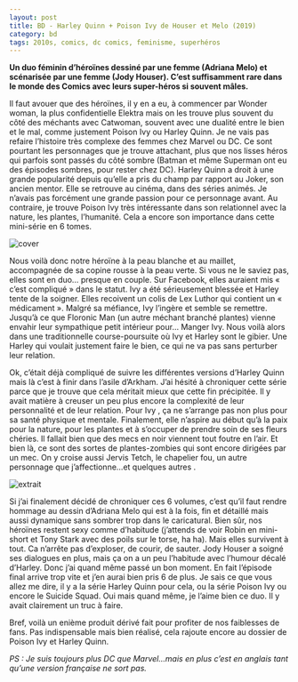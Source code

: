 ```yaml
---
layout: post
title: BD - Harley Quinn + Poison Ivy de Houser et Melo (2019)
category: bd
tags: 2010s, comics, dc comics, feminisme, superhéros
---
```


**Un duo féminin d’héroïnes dessiné par une femme (Adriana Melo) et scénarisée par une femme (Jody Houser). C’est suffisamment rare dans le monde des Comics avec leurs super-héros si souvent mâles.**

Il faut avouer que des héroïnes, il y en a eu, à commencer par Wonder woman, la plus confidentielle Elektra mais on les trouve plus souvent du côté des méchants avec Catwoman, souvent avec une dualité entre le bien et le mal, comme justement Poison Ivy ou Harley Quinn. Je ne vais pas refaire l’histoire très complexe des femmes chez Marvel ou DC. Ce sont pourtant les personnages que je trouve attachant, plus que nos lisses héros qui parfois sont passés du côté sombre (Batman et même Superman ont eu des épisodes sombres, pour rester chez DC). Harley Quinn a droit à une grande popularité depuis qu’elle a pris du champ par rapport au Joker, son ancien mentor. Elle se retrouve au cinéma, dans des séries animés. Je n’avais pas forcément une grande passion pour ce personnage avant. Au contraire, je trouve Poison Ivy très intéressante dans son relationnel avec la nature, les plantes, l’humanité. Cela a encore son importance dans cette mini-série en 6 tomes.

![cover](https://cheziceman.files.wordpress.com/2020/06/harleyquinnpoisonivy1.jpg)

Nous voilà donc notre héroïne à la peau blanche et au maillet, accompagnée de sa copine rousse à la peau verte. Si vous ne le saviez pas, elles sont en duo… presque en couple. Sur Facebook, elles auraient mis « c’est compliqué » dans le statut. Ivy a été sérieusement blessée et Harley tente de la soigner. Elles recoivent un colis de Lex Luthor qui contient un « médicament ». Malgré sa méfiance, Ivy l’ingère et semble se remettre. Jusqu’à ce que Floronic Man (un autre méchant branché plantes) vienne envahir leur sympathique petit intérieur pour… Manger Ivy. Nous voilà alors dans une traditionnelle course-poursuite où Ivy et Harley sont le gibier. Une Harley qui voulait justement faire le bien, ce qui ne va pas sans perturber leur relation.

Ok, c’était déjà compliqué de suivre les différentes versions d’Harley Quinn mais là c’est à finir dans l’asile d’Arkham. J’ai hésité à chroniquer cette série parce que je trouve que cela méritait mieux que cette fin précipitée. Il y avait matière à creuser un peu plus encore la complexité de leur personnalité et de leur relation. Pour Ivy , ça ne s’arrange pas non plus pour sa santé physique et mentale. Finalement, elle n’aspire au début qu’à la paix pour la nature, pour les plantes et à s’occuper de prendre soin de ses fleurs chéries. Il fallait bien que des mecs en noir viennent tout foutre en l’air. Et bien là, ce sont des sortes de plantes-zombies qui sont encore dirigées par un mec. On y croise aussi Jervis Tetch, le chapelier fou, un autre personnage que j’affectionne…et quelques autres . 

![extrait](https://cheziceman.files.wordpress.com/2020/06/harleyquinnpoisonivy2.jpg)

Si j’ai finalement décidé de chroniquer ces 6 volumes, c’est qu’il faut rendre hommage au dessin d’Adriana Melo qui est à la fois, fin et détaillé mais aussi dynamique sans sombrer trop dans le caricatural. Bien sûr, nos héroïnes restent sexy comme d’habitude (j’attends de voir Robin en mini-short et Tony Stark avec des poils sur le torse, ha ha). Mais elles survivent à tout. Ca n’arrête pas d’exploser, de courir, de sauter. Jody Houser a soigné ses dialogues en plus, mais ça on a un peu l’habitude avec l’humour décalé d’Harley. Donc j’ai quand même passé un bon moment. En fait l’épisode final arrive trop vite et j’en aurai bien pris 6 de plus. Je sais ce que vous allez me dire, il y a la série Harley Quinn pour cela, ou la série Poison Ivy ou encore le Suicide Squad. Oui mais quand même, je l’aime bien ce duo. Il y avait clairement un truc à faire.

Bref, voilà un enième produit dérivé fait pour profiter de nos faiblesses de fans. Pas indispensable mais bien réalisé, cela rajoute encore au dossier de Poison Ivy et Harley Quinn. 

*PS : Je suis toujours plus DC que Marvel…mais en plus c’est en anglais tant qu’une version française ne sort pas.*
